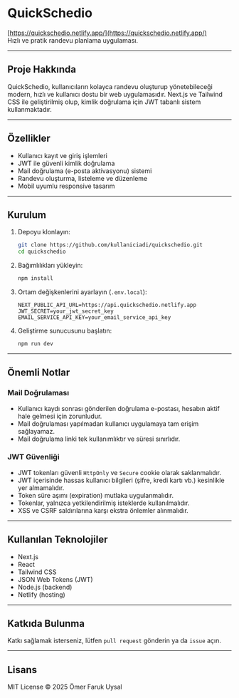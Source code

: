 # QuickSchedio

[https://quickschedio.netlify.app/](https://quickschedio.netlify.app/)  
Hızlı ve pratik randevu planlama uygulaması.

---

## Proje Hakkında

QuickSchedio, kullanıcıların kolayca randevu oluşturup yönetebileceği modern, hızlı ve kullanıcı dostu bir web uygulamasıdır. Next.js ve Tailwind CSS ile geliştirilmiş olup, kimlik doğrulama için JWT tabanlı sistem kullanmaktadır.

---

## Özellikler

- Kullanıcı kayıt ve giriş işlemleri
- JWT ile güvenli kimlik doğrulama
- Mail doğrulama (e-posta aktivasyonu) sistemi
- Randevu oluşturma, listeleme ve düzenleme
- Mobil uyumlu responsive tasarım

---

## Kurulum

1. Depoyu klonlayın:
    ```bash
    git clone https://github.com/kullaniciadi/quickschedio.git
    cd quickschedio
    ```

2. Bağımlılıkları yükleyin:
    ```bash
    npm install
    ```

3. Ortam değişkenlerini ayarlayın (`.env.local`):
    ```env
    NEXT_PUBLIC_API_URL=https://api.quickschedio.netlify.app
    JWT_SECRET=your_jwt_secret_key
    EMAIL_SERVICE_API_KEY=your_email_service_api_key
    ```

4. Geliştirme sunucusunu başlatın:
    ```bash
    npm run dev
    ```

---

## Önemli Notlar

### Mail Doğrulaması

- Kullanıcı kaydı sonrası gönderilen doğrulama e-postası, hesabın aktif hale gelmesi için zorunludur.
- Mail doğrulaması yapılmadan kullanıcı uygulamaya tam erişim sağlayamaz.
- Mail doğrulama linki tek kullanımlıktır ve süresi sınırlıdır.

### JWT Güvenliği

- JWT tokenları güvenli `HttpOnly` ve `Secure` cookie olarak saklanmalıdır.
- JWT içerisinde hassas kullanıcı bilgileri (şifre, kredi kartı vb.) kesinlikle yer almamalıdır.
- Token süre aşımı (expiration) mutlaka uygulanmalıdır.
- Tokenlar, yalnızca yetkilendirilmiş isteklerde kullanılmalıdır.
- XSS ve CSRF saldırılarına karşı ekstra önlemler alınmalıdır.

---

## Kullanılan Teknolojiler

- Next.js
- React
- Tailwind CSS
- JSON Web Tokens (JWT)
- Node.js (backend)
- Netlify (hosting)

---

## Katkıda Bulunma

Katkı sağlamak isterseniz, lütfen `pull request` gönderin ya da `issue` açın.

---

## Lisans

MIT License © 2025 Ömer Faruk Uysal

